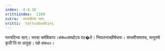 ```yaml
---
index:  4.4.16
vrittiindex:  1199
sutra:  भस्त्रादिभ्यः ष्ठन्
vritti:  tattvabodhini 
---
```


भस्त्रदिभ्यः ष्ठन्। भस्त्रा चर्मबिकारः।`शीर्षेभार`शब्दोऽत्र पट�ते। निपातनाच्छीर्षभावः। सप्तमीसमाश्च, तत्पुरुषे कृती'ति वा अलुक्। पक्षे `शीर्षभारः`। 

